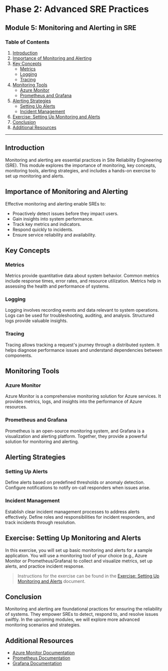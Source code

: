 # Phase 2: Advanced SRE Practices

## Module 5: Monitoring and Alerting in SRE

### Table of Contents

1. [Introduction](#introduction)
2. [Importance of Monitoring and Alerting](#importance-of-monitoring-and-alerting)
3. [Key Concepts](#key-concepts)
   - [Metrics](#metrics)
   - [Logging](#logging)
   - [Tracing](#tracing)
4. [Monitoring Tools](#monitoring-tools)
   - [Azure Monitor](#azure-monitor)
   - [Prometheus and Grafana](#prometheus-and-grafana)
5. [Alerting Strategies](#alerting-strategies)
   - [Setting Up Alerts](#setting-up-alerts)
   - [Incident Management](#incident-management)
6. [Exercise: Setting Up Monitoring and Alerts](#exercise-setting-up-monitoring-and-alerts)
7. [Conclusion](#conclusion)
8. [Additional Resources](#additional-resources)

---

## Introduction

Monitoring and alerting are essential practices in Site Reliability Engineering (SRE). This module explores the importance of monitoring, key concepts, monitoring tools, alerting strategies, and includes a hands-on exercise to set up monitoring and alerts.

## Importance of Monitoring and Alerting

Effective monitoring and alerting enable SREs to:
- Proactively detect issues before they impact users.
- Gain insights into system performance.
- Track key metrics and indicators.
- Respond quickly to incidents.
- Ensure service reliability and availability.

## Key Concepts

### Metrics

Metrics provide quantitative data about system behavior. Common metrics include response times, error rates, and resource utilization. Metrics help in assessing the health and performance of systems.

### Logging

Logging involves recording events and data relevant to system operations. Logs can be used for troubleshooting, auditing, and analysis. Structured logs provide valuable insights.

### Tracing

Tracing allows tracking a request's journey through a distributed system. It helps diagnose performance issues and understand dependencies between components.

## Monitoring Tools

### Azure Monitor

Azure Monitor is a comprehensive monitoring solution for Azure services. It provides metrics, logs, and insights into the performance of Azure resources.

### Prometheus and Grafana

Prometheus is an open-source monitoring system, and Grafana is a visualization and alerting platform. Together, they provide a powerful solution for monitoring and alerting.

## Alerting Strategies

### Setting Up Alerts

Define alerts based on predefined thresholds or anomaly detection. Configure notifications to notify on-call responders when issues arise.

### Incident Management

Establish clear incident management processes to address alerts effectively. Define roles and responsibilities for incident responders, and track incidents through resolution.

## Exercise: Setting Up Monitoring and Alerts

In this exercise, you will set up basic monitoring and alerts for a sample application. You will use a monitoring tool of your choice (e.g., Azure Monitor or Prometheus/Grafana) to collect and visualize metrics, set up alerts, and practice incident response.

> Instructions for the exercise can be found in the [Exercise: Setting Up Monitoring and Alerts](./exercise-monitoring-alerts.md) document.

## Conclusion

Monitoring and alerting are foundational practices for ensuring the reliability of systems. They empower SREs to detect, respond to, and resolve issues swiftly. In the upcoming modules, we will explore more advanced monitoring scenarios and strategies.

## Additional Resources

- [Azure Monitor Documentation](https://docs.microsoft.com/en-us/azure/azure-monitor/)
- [Prometheus Documentation](https://prometheus.io/docs/introduction/overview/)
- [Grafana Documentation](https://grafana.com/docs/grafana/latest/)
